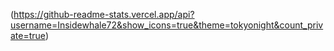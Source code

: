 (https://github-readme-stats.vercel.app/api?username=Insidewhale72&show_icons=true&theme=tokyonight&count_private=true)
